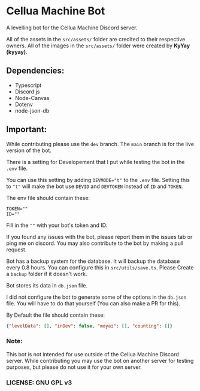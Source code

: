 # Cellua Machine Bot
A levelling bot for the Cellua Machine Discord server.  
  
All of the assets in the `src/assets/` folder are credited to their respective owners. All of the images in the `src/assets/` folder were created by **KyYay (kyyay)**.

## Dependencies:
- Typescript
- Discord.js
- Node-Canvas
- Dotenv
- node-json-db

## Important:
While contributing please use the `dev` branch. The `main` branch is for the live version of the bot.  
  
There is a setting for Developement that I put while testing the bot in the `.env` file.  
  
You can use this setting by adding `DEVMODE="t"` to the `.env` file. Setting this to `"t"` will make the bot use `DEVID` and `DEVTOKEN` instead of `ID` and `TOKEN`.  
  
The env file should contain these:
```
TOKEN=""
ID=""
```  
Fill in the `""` with your bot's token and ID.  
  
If you found any issues with the bot, please report them in the issues tab or ping me on discord. You may also contribute to the bot by making a pull request.  
  
Bot has a backup system for the database. It will backup the database every 0.8 hours. You can configure this in `src/utils/save.ts`.
Please Create a `backup` folder if it doesn't work.  
  
Bot stores its data in `db.json` file.  
  
I did not configure the bot to generate some of the options in the `db.json` file. You will have to do that yourself (You can also make a PR for this).  
  
By Default the file should contain these:
```json
{"levelData": [], "inDev": false, "moyai": [], "counting": []}
```

### Note:
This bot is not intended for use outside of the Cellua Machine Discord server. While contributing you may use the bot on another server for testing purposes, but please do not use it for your own server.

### LICENSE: GNU GPL v3